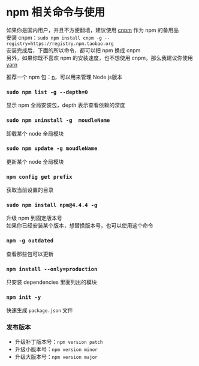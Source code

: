 # npm 相关命令与使用

如果你是国内用户，并且不方便翻墙，建议使用 [cnpm](https://npm.taobao.org/) 作为 npm 的备用品  
安装 cnpm：`sudo npm install cnpm -g --registry=https://registry.npm.taobao.org`  
安装完成后，下面的所以命令，都可以把 npm 换成 cnpm  
另外，如果你既不喜欢 npm 的安装速度，也不想使用 cnpm，那么我建议你使用 [yarn](https://yarnpkg.com/zh-Hans/)  

推荐一个 npm 包：[n](https://github.com/tj/n)，可以用来管理 Node.js版本

### `sudo npm list -g --depth=0`

显示 npm 全局安装包，depth 表示查看依赖的深度

### `sudo npm uninstall -g  moudleName`

卸载某个 node 全局模块

### `sudo npm update -g moudleName`

更新某个 node 全局模块

### `npm config get prefix`

获取当前设置的目录

### `sudo npm install npm@4.4.4 -g`

升级 npm 到固定版本号  
如果你已经安装某个版本，想替换版本号，也可以使用这个命令

### `npm -g outdated`

查看那些包可以更新

### `npm install --only=production`

只安装 dependencies 里面列出的模块

### `npm init -y`

快速生成 `package.json` 文件

### 发布版本

- 升级补丁版本号：`npm version patch`
- 升级小版本号：`npm version minor`
- 升级大版本号：`npm version major`